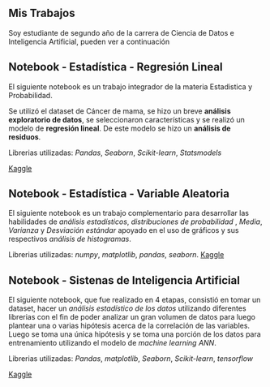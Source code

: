 
## Mis Trabajos

Soy estudiante de segundo año de la carrera de Ciencia de Datos e Inteligencia Artificial, pueden ver a continuación 

## Notebook - Estadística - Regresión Lineal

El siguiente notebook es un trabajo integrador de la materia Estadistica y Probabilidad. 

Se utilizó el dataset de Cáncer de mama, se hizo un breve **análisis exploratorio de datos**, se seleccionaron características y se realizó un modelo de **regresión lineal**. De este modelo se hizo un **análisis de residuos**.

Librerias utilizadas: *Pandas*, *Seaborn*, *Scikit-learn*, *Statsmodels*

[Kaggle](https://www.kaggle.com/code/valeriacornes/regresion-lineal)


## Notebook - Estadística - Variable Aleatoria

El siguiente notebook es un trabajo complementario para desarrollar las habilidades de *análisis estadísticos*, *distribuciones de probabilidad* , *Media*, *Varianza* y *Desviación estándar* apoyado en el uso de gráficos y sus respectivos *análisis de histogramas*.

Librerias utilizadas: *numpy*, *matplotlib*, *pandas*, *seaborn*.
[Kaggle](https://www.kaggle.com/code/valeriacornes/variable-aleatoria)


## Notebook - Sistenas de Inteligencia Artificial

El siguiente notebook, que fue realizado en 4 etapas, consistió en tomar un dataset, hacer un *análisis estadístico de los datos* utilizando diferentes librerias con el fin de poder analizar un gran volumen de datos para luego plantear una o varias hipótesis acerca de la correlación de las variables. Luego se toma una única hipótesis y se toma una porción de los datos para entrenamiento utilizando el modelo de *machine learning* *ANN*.

Librerias utilizadas: *Pandas*, *matplotlib*, *Seaborn*, *Scikit-learn*, *tensorflow*

[Kaggle](https://www.kaggle.com/code/valeriacornes/spotify-predictibilidad-de-la-popularidad)




